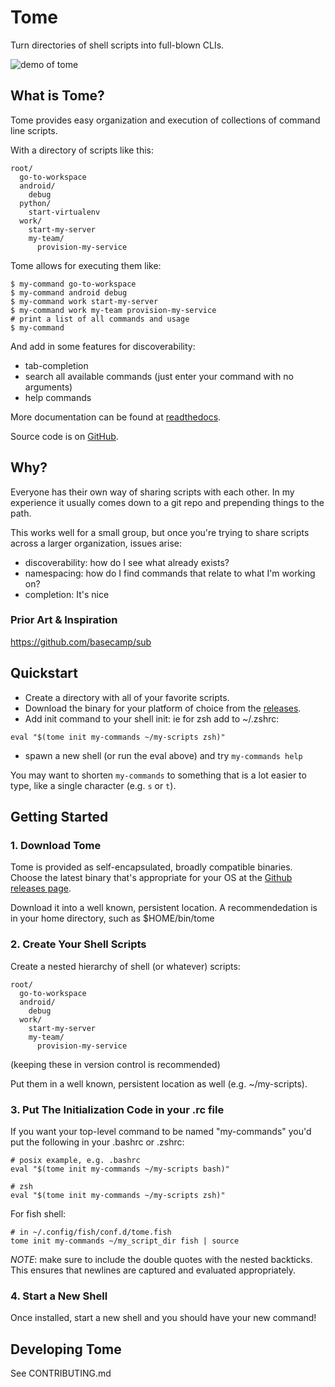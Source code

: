 # Tome

Turn directories of shell scripts into full-blown CLIs.

![demo of tome](demo.gif)

## What is Tome?

Tome provides easy organization and execution of collections of command line scripts.

With a directory of scripts like this:

```
root/
  go-to-workspace
  android/
    debug
  python/
    start-virtualenv
  work/
    start-my-server
    my-team/
      provision-my-service
```

Tome allows for executing them like:

```
$ my-command go-to-workspace
$ my-command android debug
$ my-command work start-my-server
$ my-command work my-team provision-my-service
# print a list of all commands and usage
$ my-command
```

And add in some features for discoverability:

* tab-completion
* search all available commands (just enter your command with no arguments)
* help commands

More documentation can be found at [readthedocs](https://tome-scripts.readthedocs.org/).

Source code is on [GitHub](https://github.com/toumorokoshi/tome).

## Why?

Everyone has their own way of sharing scripts with each other. In my experience it usually comes down to a git repo and prepending things to the path.

This works well for a small group, but once you're trying to share scripts across a larger organization, issues arise:

* discoverability: how do I see what already exists?
* namespacing: how do I find commands that relate to what I'm working on?
* completion: It's nice

### Prior Art & Inspiration
https://github.com/basecamp/sub

## Quickstart

- Create a directory with all of your favorite scripts.
- Download the binary for your platform of choice from the [releases](https://github.com/toumorokoshi/tome/releases).
- Add init command to your shell init: ie for zsh add to ~/.zshrc:
```
eval "$(tome init my-commands ~/my-scripts zsh)"
```
- spawn a new shell (or run the eval above) and try `my-commands help`

You may want to shorten `my-commands` to something that is a lot easier to type, like a single character (e.g. `s` or `t`).

## Getting Started

### 1. Download Tome

Tome is provided as self-encapsulated, broadly compatible binaries. Choose the latest binary that's appropriate for your OS at the [Github releases page](https://github.com/toumorokoshi/tome/releases).

Download it into a well known, persistent location. A recommendedation is in your home directory, such as $HOME/bin/tome

### 2. Create Your Shell Scripts

Create a nested hierarchy of shell (or whatever) scripts:

```
root/
  go-to-workspace
  android/
    debug
  work/
    start-my-server
    my-team/
      provision-my-service
```

(keeping these in version control is recommended)

Put them in a well known, persistent location as well (e.g. ~/my-scripts).

### 3. Put The Initialization Code in your .rc file

If you want your top-level command
to be named "my-commands" you'd put the following in your .bashrc or .zshrc:

```
# posix example, e.g. .bashrc
eval "$(tome init my-commands ~/my-scripts bash)"

# zsh
eval "$(tome init my-commands ~/my-scripts zsh)"
```

For fish shell:
```
# in ~/.config/fish/conf.d/tome.fish
tome init my-commands ~/my_script_dir fish | source
```

*NOTE*: make sure to include the double quotes with the nested backticks. This ensures that newlines are captured
and evaluated appropriately.

### 4. Start a New Shell

Once installed, start a new shell and you should have your new command!

## Developing Tome

See CONTRIBUTING.md
